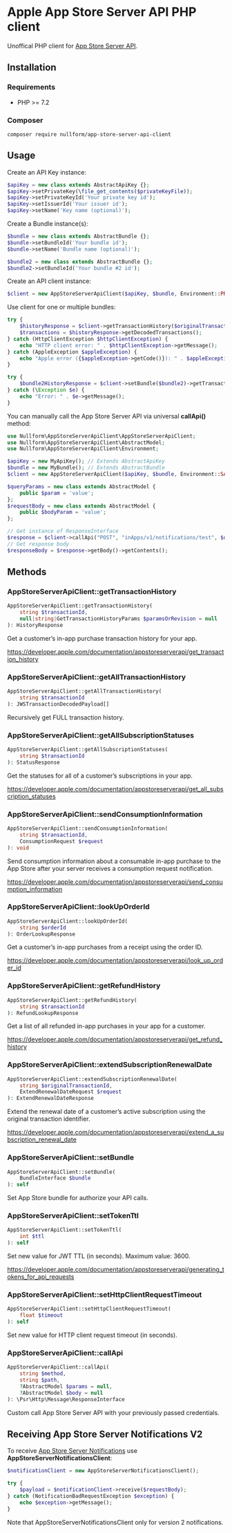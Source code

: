 # Apple App Store Server API PHP client

Unoffical PHP client for [App Store Server API](https://developer.apple.com/documentation/appstoreserverapi).

## Installation

### Requirements

- PHP >= 7.2

### Composer

```shell
composer require nullform/app-store-server-api-client
```

## Usage

Create an API Key instance:

```php
$apiKey = new class extends AbstractApiKey {};
$apiKey->setPrivateKey(\file_get_contents($privateKeyFile));
$apiKey->setPrivateKeyId('Your private key id');
$apiKey->setIssuerId('Your issuer id');
$apiKey->setName('Key name (optional)');
```

Create a Bundle instance(s):

```php
$bundle = new class extends AbstractBundle {};
$bundle->setBundleId('Your bundle id');
$bundle->setName('Bundle name (optional)');

$bundle2 = new class extends AbstractBundle {};
$bundle2->setBundleId('Your bundle #2 id');
```

Create an API client instance:

```php
$client = new AppStoreServerApiClient($apiKey, $bundle, Environment::PRODUCTION);
```

Use client for one or multiple bundles:

```php
try {
    $historyResponse = $client->getTransactionHistory($originalTransactionId);
    $transactions = $historyResponse->getDecodedTransactions();
} catch (HttpClientException $httpClientException) {
    echo "HTTP client error: " . $httpClientException->getMessage();
} catch (AppleException $appleException) {
    echo "Apple error ({$appleException->getCode()}): " . $appleException->getMessage();
}

try {
    $bundle2HistoryResponse = $client->setBundle($bundle2)->getTransactionHistory($originalTransactionId);
} catch (\Exception $e) {
    echo "Error: " . $e->getMessage();
}
```

You can manually call the App Store Server API via universal **callApi()** method:

```php
use Nullform\AppStoreServerApiClient\AppStoreServerApiClient;
use Nullform\AppStoreServerApiClient\AbstractModel;
use Nullform\AppStoreServerApiClient\Environment;

$apiKey = new MyApiKey(); // Extends AbstractApiKey
$bundle = new MyBundle(); // Extends AbstractBundle
$client = new AppStoreServerApiClient($apiKey, $bundle, Environment::SANDBOX);

$queryParams = new class extends AbstractModel {
    public $param = 'value';
};
$requestBody = new class extends AbstractModel {
    public $bodyParam = 'value';
};

// Get instance of ResponseInterface
$response = $client->callApi("POST", "inApps/v1/notifications/test", $queryParams, $requestBody);
// Get response body
$responseBody = $response->getBody()->getContents();
```

## Methods

### AppStoreServerApiClient::getTransactionHistory

```php
AppStoreServerApiClient::getTransactionHistory(
    string $transactionId,
    null|string|GetTransactionHistoryParams $paramsOrRevision = null
): HistoryResponse
```

Get a customer’s in-app purchase transaction history for your app.

https://developer.apple.com/documentation/appstoreserverapi/get_transaction_history

### AppStoreServerApiClient::getAllTransactionHistory

```php
AppStoreServerApiClient::getAllTransactionHistory(
    string $transactionId
): JWSTransactionDecodedPayload[]
```

Recursively get FULL transaction history.

### AppStoreServerApiClient::getAllSubscriptionStatuses

```php
AppStoreServerApiClient::getAllSubscriptionStatuses(
    string $transactionId
): StatusResponse
```

Get the statuses for all of a customer’s subscriptions in your app.

https://developer.apple.com/documentation/appstoreserverapi/get_all_subscription_statuses

### AppStoreServerApiClient::sendConsumptionInformation

```php
AppStoreServerApiClient::sendConsumptionInformation(
    string $transactionId,
    ConsumptionRequest $request
): void
```

Send consumption information about a consumable in-app purchase to the App Store after your server receives a consumption request notification.

https://developer.apple.com/documentation/appstoreserverapi/send_consumption_information

### AppStoreServerApiClient::lookUpOrderId

```php
AppStoreServerApiClient::lookUpOrderId(
    string $orderId
): OrderLookupResponse
```

Get a customer’s in-app purchases from a receipt using the order ID.

https://developer.apple.com/documentation/appstoreserverapi/look_up_order_id

### AppStoreServerApiClient::getRefundHistory

```php
AppStoreServerApiClient::getRefundHistory(
    string $transactionId
): RefundLookupResponse
```

Get a list of all refunded in-app purchases in your app for a customer.

https://developer.apple.com/documentation/appstoreserverapi/get_refund_history

### AppStoreServerApiClient::extendSubscriptionRenewalDate

```php
AppStoreServerApiClient::extendSubscriptionRenewalDate(
    string $originalTransactionId,
    ExtendRenewalDateRequest $request
): ExtendRenewalDateResponse
```

Extend the renewal date of a customer’s active subscription using the original transaction identifier.

https://developer.apple.com/documentation/appstoreserverapi/extend_a_subscription_renewal_date

### AppStoreServerApiClient::setBundle

```php
AppStoreServerApiClient::setBundle(
    BundleInterface $bundle
): self
```

Set App Store bundle for authorize your API calls.

### AppStoreServerApiClient::setTokenTtl

```php
AppStoreServerApiClient::setTokenTtl(
    int $ttl
): self
```

Set new value for JWT TTL (in seconds). Maximum value: 3600.

https://developer.apple.com/documentation/appstoreserverapi/generating_tokens_for_api_requests

### AppStoreServerApiClient::setHttpClientRequestTimeout

```php
AppStoreServerApiClient::setHttpClientRequestTimeout(
    float $timeout
): self
```

Set new value for HTTP client request timeout (in seconds).

### AppStoreServerApiClient::callApi

```php
AppStoreServerApiClient::callApi(
    string $method,
    string $path,
    ?AbstractModel $params = null,
    ?AbstractModel $body = null
): \Psr\Http\Message\ResponseInterface
```

Custom call App Store Server API with your previously passed credentials.

## Receiving App Store Server Notifications V2

To receive [App Store Server Notifications](https://developer.apple.com/documentation/appstoreservernotifications)
use **AppStoreServerNotificationsClient**:

```php
$notificationClient = new AppStoreServerNotificationsClient();

try {
    $payload = $notificationClient->receive($requestBody);
} catch (NotificationBadRequestException $exception) {
    echo $exception->getMessage();
}
```

Note that AppStoreServerNotificationsClient only for version 2 notifications.
